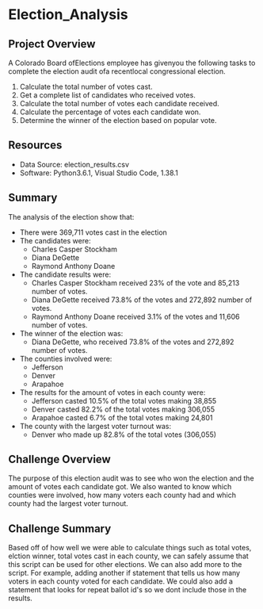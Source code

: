 # Election_Analysis

## Project Overview
A Colorado Board ofElections employee has givenyou the following tasks to complete the election audit ofa recentlocal congressional election.

1. Calculate the total number of votes cast.
2. Get a complete list of candidates who received votes.
3. Calculate the total number of votes each candidate received.
4. Calculate the percentage of votes each candidate won.
5. Determine the winner of the election based on popular vote.

## Resources
- Data Source: election_results.csv
- Software: Python3.6.1, Visual Studio Code, 1.38.1

## Summary
The analysis of the election show that:
- There were 369,711 votes cast in the election
- The candidates were:
   - Charles Casper Stockham
   - Diana DeGette
   - Raymond Anthony Doane
- The candidate results were:
  - Charles Casper Stockham received 23% of the vote and 85,213 number of votes.
  - Diana DeGette received 73.8% of the votes and 272,892 number of votes.
  - Raymond Anthony Doane received 3.1% of the votes and 11,606 number of votes.
- The winner of the election was: 
  - Diana DeGette, who received 73.8% of the votes and 272,892 number of votes.
- The counties involved were:
   - Jefferson
   - Denver
   - Arapahoe
- The results for the amount of votes in each county were:
   - Jefferson casted 10.5% of the total votes making 38,855
   - Denver casted 82.2% of the total votes making 306,055
   - Arapahoe casted 6.7% of the total votes making 24,801
- The county with the largest voter turnout was:
   - Denver who made up 82.8% of the total votes (306,055)

## Challenge Overview
The purpose of this election audit was to see who won the election and the amount of votes each candidate got. We also wanted to know which counties were involved, how many voters each county had and which county had the largest voter turnout. 
## Challenge Summary
Based off of how well we were able to calculate things such as total votes, elction winner, total votes cast in each county, we can safely assume that this script can be used for other elections. We can also add more to the script. For example, adding another if statement that tells us how many voters in each county voted for each candidate. We could also add a statement that looks for repeat ballot id's so we dont include those in the results.
